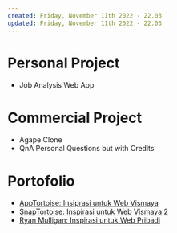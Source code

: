 ```yaml
---
created: Friday, November 11th 2022 - 22.03
updated: Friday, November 11th 2022 - 22.03
---
```

# Personal Project
- Job Analysis Web App

# Commercial Project
- Agape Clone
- QnA Personal Questions but with Credits

# Portofolio
- [AppTortoise: Insiprasi untuk Web Vismaya](https://apptortoise.com/)
- [SnapTortoise: Inspirasi untuk Web Vismaya 2](https://snaptortoise.com/)
- [Ryan Mulligan: Inspirasi untuk Web Pribadi](https://ryanmulligan.dev/)